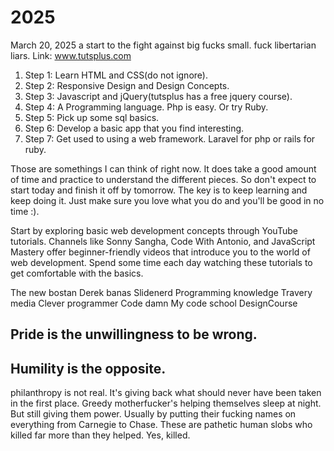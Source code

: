 # 2025
March 20, 2025 a start to the fight against big fucks small. fuck libertarian liars.
Link: www.tutsplus.com

<ol>
<li>Step 1: Learn HTML and CSS(do not ignore).</li>
<li>Step 2: Responsive Design and Design Concepts.</li>
<li>Step 3: Javascript and jQuery(tutsplus has a free jquery course).</li>
<li>Step 4: A Programming language. Php is easy. Or try Ruby.</li>
<li>Step 5: Pick up some sql basics.</li>
<li>Step 6: Develop a basic app that you find interesting.</li>
<li>Step 7: Get used to using a web framework. Laravel for php or rails for ruby.</li>
</ol>
Those are somethings I can think of right now. It does take a good amount of time and practice 
to understand the different pieces. So don't expect to start today and finish it off by tomorrow. 
The key is to keep learning and keep doing it. Just make sure you love what you do and you'll 
be good in no time :).

Start by exploring basic web development concepts through YouTube tutorials. Channels like 
Sonny Sangha, Code With Antonio, and JavaScript Mastery offer beginner-friendly videos that 
introduce you to the world of web development. Spend some time each day watching these 
tutorials to get comfortable with the basics.

The new bostan
Derek banas
Slidenerd
Programming knowledge
Travery media
Clever programmer
Code damn
My code school
DesignCourse

<h2>Pride is the unwillingness to be wrong.</h2>
<h2>Humility is the opposite.</h2>

philanthropy is not real. It's giving back what should never have been taken in the first place. Greedy motherfucker's helping themselves sleep at night. But still giving them power. Usually by putting their fucking names on everything from Carnegie to Chase. These are pathetic human slobs who killed far more than they helped. Yes, killed.
